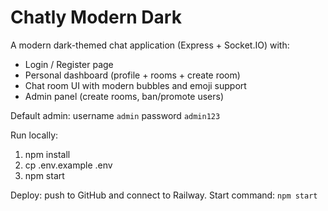 # Chatly Modern Dark

A modern dark-themed chat application (Express + Socket.IO) with:
- Login / Register page
- Personal dashboard (profile + rooms + create room)
- Chat room UI with modern bubbles and emoji support
- Admin panel (create rooms, ban/promote users)

Default admin: username `admin` password `admin123`

Run locally:
1. npm install
2. cp .env.example .env
3. npm start

Deploy: push to GitHub and connect to Railway. Start command: `npm start`
